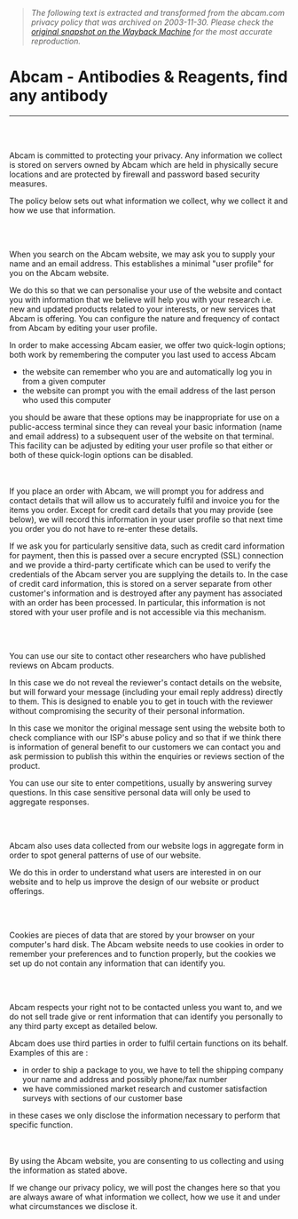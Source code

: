 > *The following text is extracted and transformed from the abcam.com privacy policy that was archived on 2003-11-30. Please check the [original snapshot on the Wayback Machine](https://web.archive.org/web/20031130021448id_/http%3A//www.abcam.com/index.html%3Fpageconfig%3Dprivacy%26t0%3D1656034-70775762) for the most accurate reproduction.*

# Abcam - Antibodies & Reagents, find any antibody

---  
   
   
  
Abcam is committed to protecting your privacy. Any information we collect is stored on servers owned by Abcam which are held in physically secure locations and are protected by firewall and password based security measures.

The policy below sets out what information we collect, why we collect it and how we use that information.  
  
   
   
  
When you search on the Abcam website, we may ask you to supply your name and an email address. This establishes a minimal "user profile" for you on the Abcam website.

We do this so that we can personalise your use of the website and contact you with information that we believe will help you with your research i.e. new and updated products related to your interests, or new services that Abcam is offering. You can configure the nature and frequency of contact from Abcam by editing your user profile.

In order to make accessing Abcam easier, we offer two quick-login options; both work by remembering the computer you last used to access Abcam

  * the website can remember who you are and automatically log you in from a given computer
  * the website can prompt you with the email address of the last person who used this computer

you should be aware that these options may be inappropriate for use on a public-access terminal since they can reveal your basic information (name and email address) to a subsequent user of the website on that terminal. This facility can be adjusted by editing your user profile so that either or both of these quick-login options can be disabled.   
   
   
  
If you place an order with Abcam, we will prompt you for address and contact details that will allow us to accurately fulfil and invoice you for the items you order. Except for credit card details that you may provide (see below), we will record this information in your user profile so that next time you order you do not have to re-enter these details.

If we ask you for particularly sensitive data, such as credit card information for payment, then this is passed over a secure encrypted (SSL) connection and we provide a third-party certificate which can be used to verify the credentials of the Abcam server you are supplying the details to. In the case of credit card information, this is stored on a server separate from other customer's information and is destroyed after any payment has associated with an order has been processed. In particular, this information is not stored with your user profile and is not accessible via this mechanism.  
  
   
   
  
You can use our site to contact other researchers who have published reviews on Abcam products.

In this case we do not reveal the reviewer's contact details on the website, but will forward your message (including your email reply address) directly to them. This is designed to enable you to get in touch with the reviewer without compromising the security of their personal information.

In this case we monitor the original message sent using the website both to check compliance with our ISP's abuse policy and so that if we think there is information of general benefit to our customers we can contact you and ask permission to publish this within the enquiries or reviews section of the product.

You can use our site to enter competitions, usually by answering survey questions. In this case sensitive personal data will only be used to aggregate responses.  
  
   
   
  
Abcam also uses data collected from our website logs in aggregate form in order to spot general patterns of use of our website.

We do this in order to understand what users are interested in on our website and to help us improve the design of our website or product offerings.  
  
   
   
  
Cookies are pieces of data that are stored by your browser on your computer's hard disk. The Abcam website needs to use cookies in order to remember your preferences and to function properly, but the cookies we set up do not contain any information that can identify you.  
  
   
   
  
Abcam respects your right not to be contacted unless you want to, and we do not sell trade give or rent information that can identify you personally to any third party except as detailed below.

Abcam does use third parties in order to fulfil certain functions on its behalf. Examples of this are : 

  * in order to ship a package to you, we have to tell the shipping company your name and address and possibly phone/fax number
  * we have commissioned market research and customer satisfaction surveys with sections of our customer base

in these cases we only disclose the information necessary to perform that specific function.   
   
   
  
By using the Abcam website, you are consenting to us collecting and using the information as stated above.

If we change our privacy policy, we will post the changes here so that you are always aware of what information we collect, how we use it and under what circumstances we disclose it.
